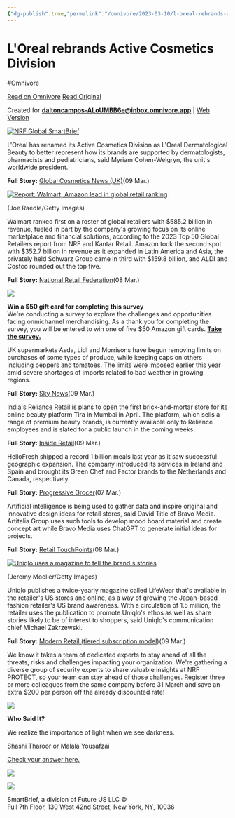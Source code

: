 ```yaml
---
{"dg-publish":true,"permalink":"/omnivore/2023-03-10/l-oreal-rebrands-active-cosmetics-division/","title":"L'Oreal rebrands Active Cosmetics Division","tags":["Newsletter"],"created":"","updated":""}
---
```



# L'Oreal rebrands Active Cosmetics Division
#Omnivore

[Read on Omnivore](https://omnivore.app/me/l-oreal-rebrands-active-cosmetics-division-186cbccc27b)
[Read Original](https://omnivore.app/no_url?q=6dd95be3-bdd5-4aeb-9ef9-5cab23660cba)


[](https:&#x2F;&#x2F;r.smartbrief.com&#x2F;resp&#x2F;qbkuCTwVAlDvpHcPCigmizCicNWouN)

Created for **daltoncampos-ALoUMBB6e@inbox.omnivore.app** | [Web Version](https:&#x2F;&#x2F;r.smartbrief.com&#x2F;resp&#x2F;qbkuCTwVAlDvpHcQCigmizCicNYtcO?format&#x3D;multipart)

[![NRF Global SmartBrief](https:&#x2F;&#x2F;proxy-prod.omnivore-image-cache.app&#x2F;650x170,s6Ds14f0Ixezi4mJgu3jrcGId8fvedcMOY5OkrP1wtEs&#x2F;https:&#x2F;&#x2F;cdn.smartbrief.com&#x2F;contentrepo&#x2F;template&#x2F;EB698981-AAEB-4EF5-85BE-2417DADDCA3A&#x2F;0098-26ca&#x2F;&#x2F;NRF%20Global_masthead_650x170.png)](https:&#x2F;&#x2F;r.smartbrief.com&#x2F;resp&#x2F;qbkuCTwVAlDvpHcUCigmizCicNuIDU)

L&#39;Oreal has renamed its Active Cosmetics Division as L&#39;Oreal Dermatological Beauty to better represent how its brands are supported by dermatologists, pharmacists and pediatricians, said Myriam Cohen-Welgryn, the unit&#39;s worldwide president.

**Full Story:** [Global Cosmetics News (UK)](https:&#x2F;&#x2F;r.smartbrief.com&#x2F;resp&#x2F;qbkuCTwVAlDvpHcgCigmizCicNcgSi?format&#x3D;multipart)(09 Mar.) 

[![Report: Walmart, Amazon lead in global retail ranking](https:&#x2F;&#x2F;proxy-prod.omnivore-image-cache.app&#x2F;133x99,sQpoF1NPU5QUSqTtjJKU9uhVXVpiQm2ri1ikqHRApcx8&#x2F;https:&#x2F;&#x2F;cdn.smartbrief.com&#x2F;images&#x2F;stories&#x2F;m&#x2F;cq&#x2F;9d&#x2F;cq9dhp7&#x2F;walmart_raises_its_minimum_wage_to_1_w133.jpg)](https:&#x2F;&#x2F;r.smartbrief.com&#x2F;resp&#x2F;qbkuCTwVAlDvpHchCigmizCicNfFYV)

(Joe Raedle&#x2F;Getty Images)

Walmart ranked first on a roster of global retailers with $585.2 billion in revenue, fueled in part by the company&#39;s growing focus on its online marketplace and financial solutions, according to the 2023 Top 50 Global Retailers report from NRF and Kantar Retail. Amazon took the second spot with $352.7 billion in revenue as it expanded in Latin America and Asia, the privately held Schwarz Group came in third with $159.8 billion, and ALDI and Costco rounded out the top five.

**Full Story:** [National Retail Federation](https:&#x2F;&#x2F;r.smartbrief.com&#x2F;resp&#x2F;qbkuCTwVAlDvpHchCigmizCicNfFYV?format&#x3D;multipart)(08 Mar.) 

[![](https:&#x2F;&#x2F;proxy-prod.omnivore-image-cache.app&#x2F;180x150,s1g8W13T6lExQq-tF29OUTp5_1keettOXS0KMU8w-lko&#x2F;https:&#x2F;&#x2F;cdn.smartbrief.com&#x2F;images&#x2F;i&#x2F;AEC0F1D4-185E-4887-92A1-B2D53C99F3AB&#x2F;SAP_SS_ADS_0223_180x150_1.jpg)](https:&#x2F;&#x2F;r.smartbrief.com&#x2F;a2?case&#x3D;UP&amp;a&#x3D;202EAFF4-3059-4995-B095-EEBD59D36FA9&amp;c&#x3D;D4899457-893D-42D2-A90C-D95FF955483D&amp;l&#x3D;B48DAD39-BC67-4A1C-809E-2AF6E96F4572&amp;s&#x3D;a590062f-d7c3-43b6-aca3-b806de0e1d0d&amp;b&#x3D;EB698981-AAEB-4EF5-85BE-2417DADDCA3A)

**Win a $50 gift card for completing this survey**  
We&#39;re conducting a survey to explore the challenges and opportunities facing onmichannel merchandising. As a thank you for completing the survey, you will be entered to win one of five $50 Amazon gift cards. [**Take the survey.**](https:&#x2F;&#x2F;r.smartbrief.com&#x2F;a2?case&#x3D;UP&amp;a&#x3D;202EAFF4-3059-4995-B095-EEBD59D36FA9&amp;c&#x3D;D4899457-893D-42D2-A90C-D95FF955483D&amp;l&#x3D;94F18749-0F7A-4951-80B1-0B1FC9E6F99B&amp;s&#x3D;a590062f-d7c3-43b6-aca3-b806de0e1d0d&amp;b&#x3D;EB698981-AAEB-4EF5-85BE-2417DADDCA3A)

UK supermarkets Asda, Lidl and Morrisons have begun removing limits on purchases of some types of produce, while keeping caps on others including peppers and tomatoes. The limits were imposed earlier this year amid severe shortages of imports related to bad weather in growing regions.

**Full Story:** [Sky News](https:&#x2F;&#x2F;r.smartbrief.com&#x2F;resp&#x2F;qbkuCTwVAlDvpHciCigmizCicNkzHw?format&#x3D;multipart)(09 Mar.) 

India&#39;s Reliance Retail is plans to open the first brick-and-mortar store for its online beauty platform Tira in Mumbai in April. The platform, which sells a range of premium beauty brands, is currently available only to Reliance employees and is slated for a public launch in the coming weeks.

**Full Story:** [Inside Retail](https:&#x2F;&#x2F;r.smartbrief.com&#x2F;resp&#x2F;qbkuCTwVAlDvpHcjCigmizCicNqNNl?format&#x3D;multipart)(09 Mar.) 

HelloFresh shipped a record 1 billion meals last year as it saw successful geographic expansion. The company introduced its services in Ireland and Spain and brought its Green Chef and Factor brands to the Netherlands and Canada, respectively.

**Full Story:** [Progressive Grocer](https:&#x2F;&#x2F;r.smartbrief.com&#x2F;resp&#x2F;qbkuCTwVAlDvpHckCigmizCicNywto?format&#x3D;multipart)(07 Mar.) 

Artificial intelligence is being used to gather data and inspire original and innovative design ideas for retail stores, said David Title of Bravo Media. Artitalia Group uses such tools to develop mood board material and create concept art while Bravo Media uses ChatGPT to generate initial ideas for projects.

**Full Story:** [Retail TouchPoints](https:&#x2F;&#x2F;r.smartbrief.com&#x2F;resp&#x2F;qbkuCTwVAlDvpHclCigmizCicNHzHZ?format&#x3D;multipart)(08 Mar.) 

[![Uniqlo uses a magazine to tell the brand&#39;s stories](https:&#x2F;&#x2F;proxy-prod.omnivore-image-cache.app&#x2F;133x99,s_wpkrStmmJhzINAtVRK4vBcJQPZ-0rMUd47cNeJ_rjs&#x2F;https:&#x2F;&#x2F;cdn.smartbrief.com&#x2F;images&#x2F;stories&#x2F;m&#x2F;py&#x2F;31&#x2F;py31q4t&#x2F;london_landmarks_during_london_fashi_w133.jpg)](https:&#x2F;&#x2F;r.smartbrief.com&#x2F;resp&#x2F;qbkuCTwVAlDvpHcmCigmizCicNRXMY)

(Jeremy Moeller&#x2F;Getty Images)

Uniqlo publishes a twice-yearly magazine called LifeWear that&#39;s available in the retailer&#39;s US stores and online, as a way of growing the Japan-based fashion retailer&#39;s US brand awareness. With a circulation of 1.5 million, the retailer uses the publication to promote Uniqlo&#39;s ethos as well as share stories likely to be of interest to shoppers, said Uniqlo&#39;s communication chief Michael Zakrzewski.

**Full Story:** [Modern Retail (tiered subscription model)](https:&#x2F;&#x2F;r.smartbrief.com&#x2F;resp&#x2F;qbkuCTwVAlDvpHcmCigmizCicNRXMY?format&#x3D;multipart)(09 Mar.) 

We know it takes a team of dedicated experts to stay ahead of all the threats, risks and challenges impacting your organization. We&#39;re gathering a diverse group of security experts to share valuable insights at NRF PROTECT, so your team can stay ahead of those challenges. [Register](https:&#x2F;&#x2F;r.smartbrief.com&#x2F;resp&#x2F;qbkuCTwVAlDvpHcnCigmizCicNdPZB) three or more colleagues from the same company before 31 March and save an extra $200 per person off the already discounted rate!

![](https:&#x2F;&#x2F;proxy-prod.omnivore-image-cache.app&#x2F;67x55,syHoCx4f2qNecP9gz8YfdA9LBEMNJ1RAY7G2cr2sgeGM&#x2F;https:&#x2F;&#x2F;cdn.smartbrief.com&#x2F;images&#x2F;briefs2&#x2F;common&#x2F;Quote_open.png)

**Who Said It?** 

 We realize the importance of light when we see darkness.

Shashi Tharoor or Malala Yousafzai 

[Check your answer here.](https:&#x2F;&#x2F;r.smartbrief.com&#x2F;resp&#x2F;qbkuCTwVAlDvpHcOCigmizCicNVEju)

![](https:&#x2F;&#x2F;proxy-prod.omnivore-image-cache.app&#x2F;67x55,sZNU7z3XQA9qkN_Nn2dJqs-KSRZxOXjWNj3oUKAFzPU0&#x2F;https:&#x2F;&#x2F;cdn.smartbrief.com&#x2F;images&#x2F;briefs2&#x2F;common&#x2F;Quote_close.png)

[![](https:&#x2F;&#x2F;proxy-prod.omnivore-image-cache.app&#x2F;150x30,sl572BSiqwtDGdNXOPx8HO1F2YaLjpM-RF0yzH4f5-oI&#x2F;https:&#x2F;&#x2F;cdn.smartbrief.com&#x2F;images&#x2F;briefs2&#x2F;common&#x2F;SBFutureLogo_lightWriting_transparentBG_230x48.png)](https:&#x2F;&#x2F;r.smartbrief.com&#x2F;resp&#x2F;qbkuCTwVAlDvpHeiCigmizCicNuIDU)

SmartBrief, a division of Future US LLC ©  
Full 7th Floor, 130 West 42nd Street, New York, NY, 10036


